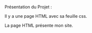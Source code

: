 Présentation du Projet :

Il y a une page HTML avec sa feuille css.

La page HTML présente mon site.
